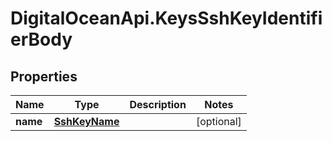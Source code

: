 # DigitalOceanApi.KeysSshKeyIdentifierBody

## Properties
Name | Type | Description | Notes
------------ | ------------- | ------------- | -------------
**name** | [**SshKeyName**](SshKeyName.md) |  | [optional] 
